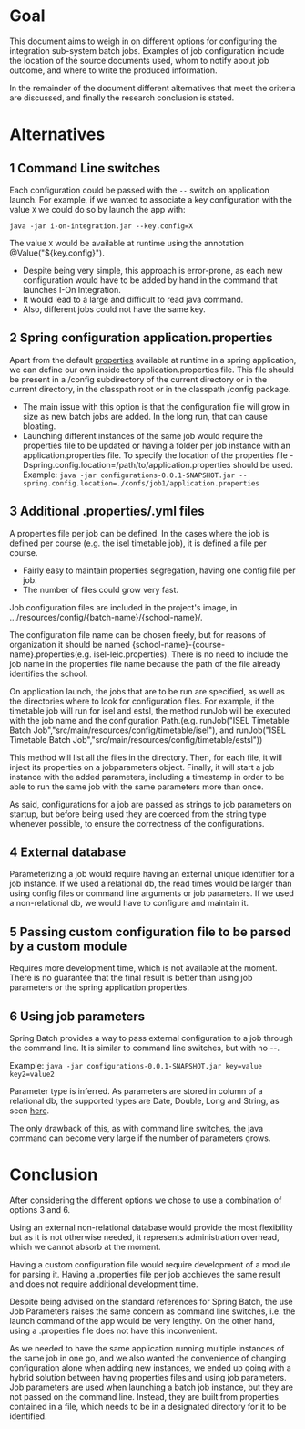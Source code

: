 # Goal
This document aims to weigh in on different options for configuring the integration sub-system batch jobs. Examples of job configuration include the location of the source documents used, whom to notify about job outcome, and where to write the produced information.

In the remainder of the document different alternatives that meet the criteria are discussed, and finally the research conclusion is stated.

# Alternatives

## 1 Command Line switches

Each configuration could be passed with the `--` switch on application launch. For example, if we wanted to associate a key configuration with the value `X` we could do so by launch the app with:

`java -jar i-on-integration.jar --key.config=X`

The value `X` would be available at runtime using the annotation @Value("${key.config}").

- Despite being very simple, this approach is error-prone, as each new configuration would have to be added by hand in the command that launches I-On Integration.
- It would lead to a large and difficult to read java command.
- Also, different jobs could not have the same key.
  
## 2 Spring configuration application.properties

Apart from the default [properties](https://docs.spring.io/spring-boot/docs/current/reference/html/appendix-application-properties.html#mail-properties) available at runtime in a spring application, we can define our own inside the application.properties file. This file should be present in a /config subdirectory of the current directory or in the current directory, in the classpath root or in the classpath /config package.

- The main issue with this option is that the configuration file will grow in size as new batch jobs are added. In the long run, that can cause bloating.
- Launching different instances of the same job would require the properties file to be updated or having a folder per job instance with an application.properties file. To specify the location of the properties file -Dspring.config.location=/path/to/application.properties should be used. Example:
`java -jar configurations-0.0.1-SNAPSHOT.jar --spring.config.location=./confs/job1/application.properties`

## 3 Additional .properties/.yml files

A properties file per job can be defined. In the cases where the job is defined per course (e.g. the isel timetable job), it is defined a file per course.
- Fairly easy to maintain properties segregation, having one config file per job.
- The number of files could grow very fast.

Job configuration files are included in the project's image, in .../resources/config/{batch-name}/{school-name}/.

The configuration file name can be chosen freely, but for reasons of organization it should be named {school-name}-{course-name}.properties(e.g. isel-leic.properties). There is no need to include the job name in the properties file name because the path of the file already identifies the school.

On application launch, the jobs that are to be run are specified, as well as the directories where to look for configuration files. For example, if the timetable job will run for isel and estsl, the method runJob will be executed with the job name and the configuration Path.(e.g. runJob("ISEL Timetable Batch Job","src/main/resources/config/timetable/isel"), and runJob("ISEL Timetable Batch Job","src/main/resources/config/timetable/estsl"))

This method will list all the files in the directory. Then, for each file, it will inject its properties on a jobparameters object. Finally, it will start a job instance with the added parameters, including a timestamp in order to be able to run the same job with the same parameters more than once.

As said, configurations for a job are passed as strings to job parameters on startup, but before being used they are coerced from the string type whenever possible, to ensure the correctness of the configurations.

## 4 External database

Parameterizing a job would require having an external unique identifier for a job instance.
If we used a relational db, the read times would be larger than using config files or command line arguments or job parameters.
If we used a non-relational db, we would have to configure and maintain it.

## 5 Passing custom configuration file to be parsed by a custom module

Requires more development time, which is not available at the moment. There is no guarantee that the final result is better than using job parameters or the spring application.properties.

## 6 Using job parameters
Spring Batch provides a way to pass external configuration to a job through the command line. It is similar to command line switches, but with no --.

Example:
`java -jar configurations-0.0.1-SNAPSHOT.jar key=value key2=value2`

Parameter type is inferred. As parameters are stored in column of a relational db, the supported types are Date, Double, Long and String, as seen [here](https://docs.spring.io/spring-batch/docs/4.2.x/api/org/springframework/batch/core/JobParametersBuilder.html).

The only drawback of this, as with command line switches, the java command can become very large if the number of parameters grows.

# Conclusion

After considering the different options we chose to use a combination of options 3 and 6.

Using an external non-relational database would provide the most flexibility but as it is not otherwise needed, it represents administration overhead, which we cannot absorb at the moment.

Having a custom configuration file would require development of a module for parsing it. Having a .properties file per job acchieves the same result and does not require additional development time.

Despite being advised on the standard references for Spring Batch, the use Job Parameters raises the same concern as command line switches, i.e. the launch command of the app would be very lengthy. On the other hand, using a .properties file does not have this inconvenient.

As we needed to have the same application running multiple instances of the same job in one go, and we also wanted the convenience of changing configuration alone when adding new instances, we ended up going with a hybrid solution between having properties files and using job parameters. Job parameters are used when launching a batch job instance, but they are not passed on the command line. Instead, they are built from properties contained in a file, which needs to be in a designated directory for it to be identified.
